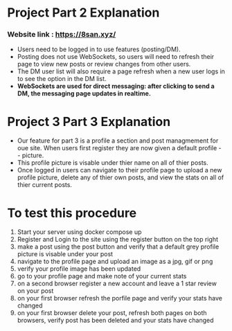 # Project Part 2 Explanation
### Website link : https://8san.xyz/ 
- Users need to be logged in to use features (posting/DM).
- Posting does not use WebSockets, so users will need to refresh their page to view new posts or review changes from other users.
- The DM user list will also require a page refresh when a new user logs in to see the option in the DM list.
- **WebSockets are used for direct messaging: after clicking to send a DM, the messaging page updates in realtime.**
  

  
# Project 3 Part 3 Explanation
- Our feature for part 3 is a profile a section and post managmement for oue site. When users first register they are now given a default profile - - picture.
- This profile picture is visable under thier name on all of thier posts.
- Once logged in users can navigate to their profile page to upload a new profile picture, delete any of thier own posts, and view the stats on all of thier current posts.


# To test this procedure
1. Start your server using docker compose up
2. Register and Login to the site using the register button on the top right
3. make a post using the post button and verify that a default grey profile picture is visable under your post
4. navigate to the profile page and upload an image as a jpg, gif or png
5. verify your profile image has been updated
6. go to your profile page and make note of your current stats
7. on a second browser register a new account and leave a 1 star review on your post
8. on your first browser refresh the porfile page and verify your stats have changed
9. on your first browser delete your post, refresh both pages on both browsers, verify post has been deleted and your stats have changed
